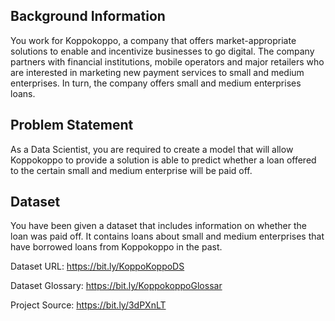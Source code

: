 ## Background Information
You work for Koppokoppo, a company that offers market-appropriate solutions to enable and incentivize businesses to go digital. The company partners with financial institutions, mobile operators and major retailers who are interested in marketing new payment
services to small and medium enterprises. In turn, the company offers small and medium enterprises loans.

## Problem Statement
As a Data Scientist, you are required to create a model that will allow Koppokoppo to provide a solution is able to predict whether a loan offered to the certain small and medium enterprise will be paid off.

## Dataset
You have been given a dataset that includes information on whether the loan was paid off. It contains loans about small and medium enterprises that have borrowed loans from Koppokoppo in the past.

Dataset URL: https://bit.ly/KoppoKoppoDS

Dataset Glossary: https://bit.ly/KoppokoppoGlossar

Project Source: https://bit.ly/3dPXnLT
